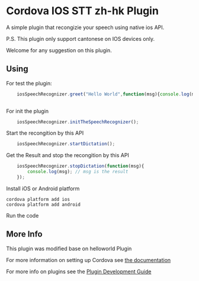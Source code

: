 # Cordova IOS STT zh-hk Plugin

A simple plugin that recongizie your speech using native ios API.

P.S. This plugin only support cantonese on IOS devices only.

Welcome for any suggestion on this plugin.

## Using
    
For test the plugin: 

```js
    iosSpeechRecognizer.greet("Hello World",function(msg){console.log(msg);});
        
```

For init the plugin

```js
    iosSpeechRecognizer.initTheSpeechRecognizer();
```

Start the recongition by this API

```js
    iosSpeechRecognizer.startDictation();
```

Get the Result and stop the recongition by this API

```js
    iosSpeechRecognizer.stopDictation(function(msg){
        console.log(msg); // msg is the result
    });
```


Install iOS or Android platform

    cordova platform add ios
    cordova platform add android
    
Run the code


## More Info
This plugin was modified base on helloworld Plugin 

For more information on setting up Cordova see [the documentation](http://cordova.apache.org/docs/en/latest/guide/cli/index.html)

For more info on plugins see the [Plugin Development Guide](http://cordova.apache.org/docs/en/latest/guide/hybrid/plugins/index.html)
